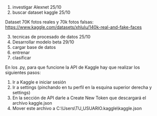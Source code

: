 1. investigar Alexnet 25/10
2. buscar dataset kaggle 25/10

Dataset 70K fotos reales y 70k fotos falsas: https://www.kaggle.com/datasets/xhlulu/140k-real-and-fake-faces


3. tecnicas de procesado de datos 25/10
4. Desarrollar modelo beta 29/10
5. cargar base de datos
6. entrenar
7. clasificar

En los .py, para que funcione la API de Kaggle hay que realizar los siguientes pasos:
1. Ir a Kaggle e iniciar sesión
2. Ir a settings (pinchando en tu perfil en la esquina superior derecha y settings)
3. En la sección de API darle a Create New Token que descargará el archivo kaggle.json
4. Mover este archivo a C:\Users\TU_USUARIO\.kaggle\kaggle.json
